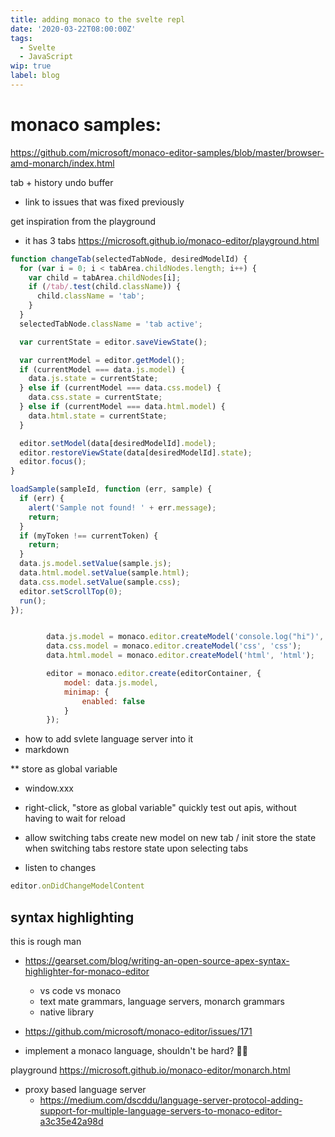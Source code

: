 ```yaml
---
title: adding monaco to the svelte repl
date: '2020-03-22T08:00:00Z'
tags: 
  - Svelte
  - JavaScript
wip: true
label: blog
---
```


# monaco samples:
https://github.com/microsoft/monaco-editor-samples/blob/master/browser-amd-monarch/index.html


tab + history undo buffer
- link to issues that was fixed previously

get inspiration from the playground
- it has 3 tabs
https://microsoft.github.io/monaco-editor/playground.html

```js
function changeTab(selectedTabNode, desiredModelId) {
  for (var i = 0; i < tabArea.childNodes.length; i++) {
    var child = tabArea.childNodes[i];
    if (/tab/.test(child.className)) {
      child.className = 'tab';
    }
  }
  selectedTabNode.className = 'tab active';

  var currentState = editor.saveViewState();

  var currentModel = editor.getModel();
  if (currentModel === data.js.model) {
    data.js.state = currentState;
  } else if (currentModel === data.css.model) {
    data.css.state = currentState;
  } else if (currentModel === data.html.model) {
    data.html.state = currentState;
  }

  editor.setModel(data[desiredModelId].model);
  editor.restoreViewState(data[desiredModelId].state);
  editor.focus();
}
```

```js
loadSample(sampleId, function (err, sample) {
  if (err) {
    alert('Sample not found! ' + err.message);
    return;
  }
  if (myToken !== currentToken) {
    return;
  }
  data.js.model.setValue(sample.js);
  data.html.model.setValue(sample.html);
  data.css.model.setValue(sample.css);
  editor.setScrollTop(0);
  run();
});
```


```js

		data.js.model = monaco.editor.createModel('console.log("hi")', 'javascript');
		data.css.model = monaco.editor.createModel('css', 'css');
		data.html.model = monaco.editor.createModel('html', 'html');

		editor = monaco.editor.create(editorContainer, {
			model: data.js.model,
			minimap: {
				enabled: false
			}
		});
```

- how to add svlete language server into it
- markdown 

** store as global variable
  - window.xxx
  - right-click, "store as global variable"
  quickly test out apis, without having to wait for reload

- allow switching tabs
create new model on new tab / init
store the state when switching tabs
restore state upon selecting tabs

- listen to changes

```js
editor.onDidChangeModelContent
```


## syntax highlighting

this is rough man
- https://gearset.com/blog/writing-an-open-source-apex-syntax-highlighter-for-monaco-editor
  - vs code vs monaco
  - text mate grammars, language servers, monarch grammars
  - native library
- https://github.com/microsoft/monaco-editor/issues/171

- implement a monaco language, shouldn't be hard? 🤷‍♂️

playground https://microsoft.github.io/monaco-editor/monarch.html

- proxy based language server
  - https://medium.com/dscddu/language-server-protocol-adding-support-for-multiple-language-servers-to-monaco-editor-a3c35e42a98d
